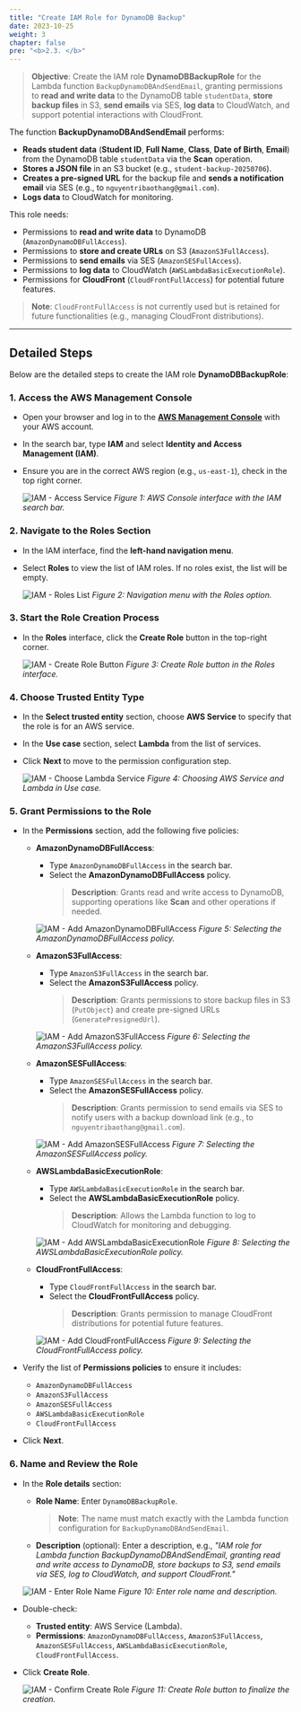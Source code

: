 ```yaml
---
title: "Create IAM Role for DynamoDB Backup"
date: 2023-10-25
weight: 3
chapter: false
pre: "<b>2.3. </b>"
---
```


> **Objective**: Create the IAM role **DynamoDBBackupRole** for the Lambda function `BackupDynamoDBAndSendEmail`, granting permissions to **read and write data** to the DynamoDB table `studentData`, **store backup files** in S3, **send emails** via SES, **log data** to CloudWatch, and support potential interactions with CloudFront.

The function **BackupDynamoDBAndSendEmail** performs:  
- **Reads student data** (**Student ID**, **Full Name**, **Class**, **Date of Birth**, **Email**) from the DynamoDB table `studentData` via the **Scan** operation.  
- **Stores a JSON file** in an S3 bucket (e.g., `student-backup-20250706`).  
- **Creates a pre-signed URL** for the backup file and **sends a notification email** via SES (e.g., to `nguyentribaothang@gmail.com`).  
- **Logs data** to CloudWatch for monitoring.

This role needs:  
- Permissions to **read and write data** to DynamoDB (`AmazonDynamoDBFullAccess`).  
- Permissions to **store and create URLs** on S3 (`AmazonS3FullAccess`).  
- Permissions to **send emails** via SES (`AmazonSESFullAccess`).  
- Permissions to **log data** to CloudWatch (`AWSLambdaBasicExecutionRole`).  
- Permissions for **CloudFront** (`CloudFrontFullAccess`) for potential future features.

> **Note**: `CloudFrontFullAccess` is not currently used but is retained for future functionalities (e.g., managing CloudFront distributions).

---

## Detailed Steps

Below are the detailed steps to create the IAM role **DynamoDBBackupRole**:

### 1. Access the AWS Management Console
- Open your browser and log in to the **[AWS Management Console](https://console.aws.amazon.com)** with your AWS account.
- In the search bar, type **IAM** and select **Identity and Access Management (IAM)**.
- Ensure you are in the correct AWS region (e.g., `us-east-1`), check in the top right corner.

  ![IAM - Access Service](/images/1-iam-role/dynamodb-backup/iam-role-dynamodb-backup-01.png)
  *Figure 1: AWS Console interface with the IAM search bar.*

### 2. Navigate to the Roles Section
- In the IAM interface, find the **left-hand navigation menu**.
- Select **Roles** to view the list of IAM roles. If no roles exist, the list will be empty.

  ![IAM - Roles List](/images/1-iam-role/dynamodb-backup/iam-role-dynamodb-backup-02.png)
  *Figure 2: Navigation menu with the Roles option.*

### 3. Start the Role Creation Process
- In the **Roles** interface, click the **Create Role** button in the top-right corner.

  ![IAM - Create Role Button](/images/1-iam-role/dynamodb-backup/iam-role-dynamodb-backup-03.png)
  *Figure 3: Create Role button in the Roles interface.*

### 4. Choose Trusted Entity Type
- In the **Select trusted entity** section, choose **AWS Service** to specify that the role is for an AWS service.
- In the **Use case** section, select **Lambda** from the list of services.
- Click **Next** to move to the permission configuration step.

  ![IAM - Choose Lambda Service](/images/1-iam-role/dynamodb-backup/iam-role-dynamodb-backup-04.png)
  *Figure 4: Choosing AWS Service and Lambda in Use case.*

### 5. Grant Permissions to the Role
- In the **Permissions** section, add the following five policies:
  - **AmazonDynamoDBFullAccess**:
    - Type `AmazonDynamoDBFullAccess` in the search bar.
    - Select the **AmazonDynamoDBFullAccess** policy.  
      > **Description**: Grants read and write access to DynamoDB, supporting operations like **Scan** and other operations if needed.

    ![IAM - Add AmazonDynamoDBFullAccess](/images/1-iam-role/dynamodb-backup/iam-role-dynamodb-backup-05.png)
    *Figure 5: Selecting the AmazonDynamoDBFullAccess policy.*

  - **AmazonS3FullAccess**:
    - Type `AmazonS3FullAccess` in the search bar.
    - Select the **AmazonS3FullAccess** policy.  
      > **Description**: Grants permissions to store backup files in S3 (`PutObject`) and create pre-signed URLs (`GeneratePresignedUrl`).

    ![IAM - Add AmazonS3FullAccess](/images/1-iam-role/dynamodb-backup/iam-role-dynamodb-backup-06.png)
    *Figure 6: Selecting the AmazonS3FullAccess policy.*

  - **AmazonSESFullAccess**:
    - Type `AmazonSESFullAccess` in the search bar.
    - Select the **AmazonSESFullAccess** policy.  
      > **Description**: Grants permission to send emails via SES to notify users with a backup download link (e.g., to `nguyentribaothang@gmail.com`).

    ![IAM - Add AmazonSESFullAccess](/images/1-iam-role/dynamodb-backup/iam-role-dynamodb-backup-07.png)
    *Figure 7: Selecting the AmazonSESFullAccess policy.*

  - **AWSLambdaBasicExecutionRole**:
    - Type `AWSLambdaBasicExecutionRole` in the search bar.
    - Select the **AWSLambdaBasicExecutionRole** policy.  
      > **Description**: Allows the Lambda function to log to CloudWatch for monitoring and debugging.

    ![IAM - Add AWSLambdaBasicExecutionRole](/images/1-iam-role/dynamodb-backup/iam-role-dynamodb-backup-08.png)
    *Figure 8: Selecting the AWSLambdaBasicExecutionRole policy.*

  - **CloudFrontFullAccess**:
    - Type `CloudFrontFullAccess` in the search bar.
    - Select the **CloudFrontFullAccess** policy.  
      > **Description**: Grants permission to manage CloudFront distributions for potential future features.

    ![IAM - Add CloudFrontFullAccess](/images/1-iam-role/dynamodb-backup/iam-role-dynamodb-backup-09.png)
    *Figure 9: Selecting the CloudFrontFullAccess policy.*

- Verify the list of **Permissions policies** to ensure it includes:  
  - `AmazonDynamoDBFullAccess`  
  - `AmazonS3FullAccess`  
  - `AmazonSESFullAccess`  
  - `AWSLambdaBasicExecutionRole`  
  - `CloudFrontFullAccess`  
- Click **Next**.

### 6. Name and Review the Role
- In the **Role details** section:
  - **Role Name**: Enter `DynamoDBBackupRole`.  
    > **Note**: The name must match exactly with the Lambda function configuration for `BackupDynamoDBAndSendEmail`.
  - **Description** (optional): Enter a description, e.g., _"IAM role for Lambda function BackupDynamoDBAndSendEmail, granting read and write access to DynamoDB, store backups to S3, send emails via SES, log to CloudWatch, and support CloudFront."_

  ![IAM - Enter Role Name](/images/1-iam-role/dynamodb-backup/iam-role-dynamodb-backup-10.png)
  *Figure 10: Enter role name and description.*

- Double-check:
  - **Trusted entity**: AWS Service (Lambda).
  - **Permissions**: `AmazonDynamoDBFullAccess`, `AmazonS3FullAccess`, `AmazonSESFullAccess`, `AWSLambdaBasicExecutionRole`, `CloudFrontFullAccess`.
- Click **Create Role**.

  ![IAM - Confirm Create Role](/images/1-iam-role/dynamodb-backup/iam-role-dynamodb-backup-11.png)
  *Figure 11: Create Role button to finalize the creation.*

###
